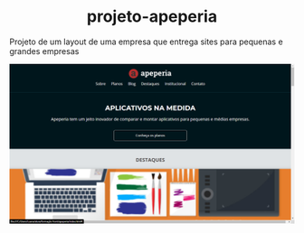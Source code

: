 <h1 align="center"> projeto-apeperia </h1>
<p>Projeto de um layout de uma empresa que entrega sites para pequenas e grandes empresas</p>
<img src="https://github.com/Luana2002/Apeperia/blob/main/apeperia/img/Captura%20de%20Tela%20(96).png" />
